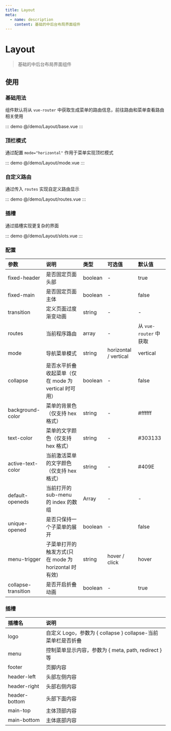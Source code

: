 ```yaml
---
title: Layout
meta:
  - name: description
    content: 基础的中后台布局界面组件
---
```


# Layout

> 基础的中后台布局界面组件

## 使用

### 基础用法

组件默认将从 `vue-router` 中获取生成菜单的路由信息，前往<pro-link to="/zh-CN/guide/router">路由和菜单</pro-link>查看路由相关使用

::: demo
@/demo/Layout/base.vue
:::

### 顶栏模式

通过配置 `mode="horizontal"` 作用于菜单实现顶栏模式

::: demo
@/demo/Layout/mode.vue
:::

### 自定义路由

通过传入 `routes` 实现自定义路由显示

::: demo
@/demo/Layout/routes.vue
:::

### 插槽

通过插槽实现更复杂的界面

::: demo
@/demo/Layout/slots.vue
:::

### 配置

| 参数                | 说明                                                 | 类型    | 可选值                | 默认值                 |
| :------------------ | :--------------------------------------------------- | :------ | :-------------------- | :--------------------- |
| fixed-header        | 是否固定页面头部                                     | boolean | -                     | true                   |
| fixed-main          | 是否固定页面主体                                     | boolean | -                     | false                  |
| transition          | 定义页面过度渐变动画                                 | string  | -                     | -                      |
| routes              | 当前程序路由                                         | array   | -                     | 从 `vue-router` 中获取 |
| mode                | 导航菜单模式                                         | string  | horizontal / vertical | vertical               |
| collapse            | 是否水平折叠收起菜单（仅在 mode 为 vertical 时可用） | boolean | -                     | false                  |
| background-color    | 菜单的背景色（仅支持 hex 格式）                      | string  | -                     | #ffffff                |
| text-color          | 菜单的文字颜色（仅支持 hex 格式）                    | string  | -                     | #303133                |
| active-text-color   | 当前激活菜单的文字颜色（仅支持 hex 格式）            | string  | -                     | #409E                  |
| default-openeds     | 当前打开的 sub-menu 的 index 的数组                  | Array   | -                     | -                      |
| unique-opened       | 是否只保持一个子菜单的展开                           | boolean | -                     | false                  |
| menu-trigger        | 子菜单打开的触发方式(只在 mode 为 horizontal 时有效) | string  | hover / click         | hover                  |
| collapse-transition | 是否开启折叠动画                                     | boolean | -                     | true                   |

### 插槽

| 插槽名        | 说明                                                         |
| :------------ | :----------------------------------------------------------- |
| logo          | 自定义 Logo，参数为 { collapse } collapse-当前菜单栏是否折叠 |
| menu          | 控制菜单显示内容，参数为 { meta, path, redirect } 等         |
| footer        | 页脚内容                                                     |
| header-left   | 头部左侧内容                                                 |
| header-right  | 头部右侧内容                                                 |
| header-bottom | 头部下面内容                                                 |
| main-top      | 主体顶部内容                                                 |
| main-bottom   | 主体底部内容                                                 |
